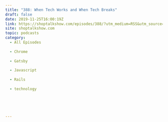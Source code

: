 ```yaml
---
title: "388: When Tech Works and When Tech Breaks"
draft: false
date: 2019-11-25T16:00:19Z
link: https://shoptalkshow.com/episodes/388/?utm_medium=RSS&utm_source=hune
site: shoptalkshow.com
topic: podcasts
category:
  - All Episodes
  
  - Chrome
  
  - Gatsby
  
  - Javascript
  
  - Rails
  
  - technology
  
  
 
  

---
```

